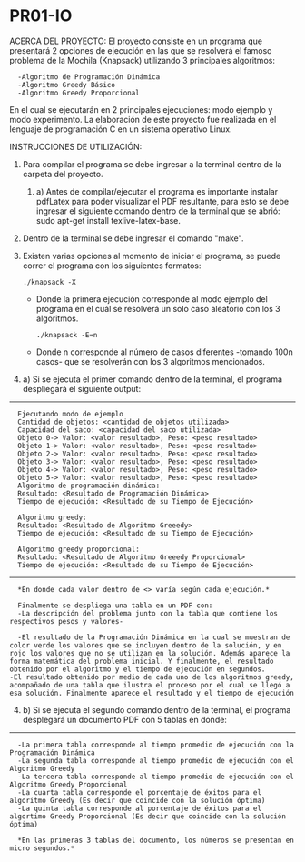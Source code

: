 # PR01-IO
ACERCA DEL PROYECTO:
El proyecto consiste en un programa que presentará 2 opciones de ejecución en las que se resolverá
el famoso problema de la Mochila (Knapsack) utilizando 3 principales algoritmos:

      -Algoritmo de Programación Dinámica
      -Algoritmo Greedy Básico
      -Algoritmo Greedy Proporcional

En el cual se ejecutarán en 2 principales ejecuciones: modo ejemplo y modo experimento.
La elaboración de este proyecto fue realizada en el lenguaje de programación C en un sistema operativo Linux.

INSTRUCCIONES DE UTILIZACIÓN:
1) Para compilar el programa se debe ingresar a la terminal dentro de la carpeta del proyecto. 
   1) a) Antes de compilar/ejecutar el programa es importante instalar pdfLatex para poder visualizar el PDF resultante,
         para esto se debe ingresar el siguiente comando dentro de la terminal que se abrió: sudo apt-get install texlive-latex-base.
2) Dentro de la terminal se debe ingresar el comando "make".
3) Existen varias opciones al momento de iniciar el programa, se puede correr el programa con los siguientes formatos: 

      `./knapsack -X`

   - Donde la primera ejecución corresponde al modo ejemplo del programa en el cuál se resolverá un solo caso aleatorio
   con los 3 algoritmos.

      `./knapsack -E=n`

   - Donde n corresponde al número de casos diferentes -tomando 100n casos- que se resolverán con los 3 algoritmos mencionados.

4) a) Si se ejecuta el primer comando dentro de la terminal, el programa despliegará el siguiente output:
------------
      Ejecutando modo de ejemplo
      Cantidad de objetos: <cantidad de objetos utilizada>
      Capacidad del saco: <capacidad del saco utilizada>
      Objeto 0-> Valor: <valor resultado>, Peso: <peso resultado>
      Objeto 1-> Valor: <valor resultado>, Peso: <peso resultado>
      Objeto 2-> Valor: <valor resultado>, Peso: <peso resultado>
      Objeto 3-> Valor: <valor resultado>, Peso: <peso resultado>
      Objeto 4-> Valor: <valor resultado>, Peso: <peso resultado>
      Objeto 5-> Valor: <valor resultado>, Peso: <peso resultado>
      Algoritmo de programación dinámica:
      Resultado: <Resultado de Programación Dinámica>
      Tiempo de ejecución: <Resultado de su Tiempo de Ejecución>

      Algoritmo greedy:
      Resultado: <Resultado de Algoritmo Greeedy>
      Tiempo de ejecución: <Resultado de su Tiempo de Ejecución>

      Algoritmo greedy proporcional:
      Resultado: <Resultado de Algoritmo Greeedy Proporcional>
      Tiempo de ejecución: <Resultado de su Tiempo de Ejecución>
------------
      *En donde cada valor dentro de <> varía según cada ejecución.*

      Finalmente se despliega una tabla en un PDF con:
      -La descripción del problema junto con la tabla que contiene los respectivos pesos y valores-
      
      -El resultado de la Programación Dinámica en la cual se muestran de color verde los valores que se incluyen dentro de la solución, y en rojo los valores que no se utilizan en la solución. Además aparece la forma matemática del problema inicial. Y finalmente, el resultado obtenido por el algoritmo y el tiempo de ejecución en segundos.
	-El resultado obtenido por medio de cada uno de los algoritmos greedy, acompañado de una tabla que ilustra el proceso por el cual se llegó a esa solución. Finalmente aparece el resultado y el tiempo de ejecución 

4) b) Si se ejecuta el segundo comando dentro de la terminal, el programa desplegará un documento PDF con 5 tablas en donde:
------------
      -La primera tabla corresponde al tiempo promedio de ejecución con la Programación Dinámica
      -La segunda tabla corresponde al tiempo promedio de ejecución con el Algoritmo Greedy
      -La tercera tabla corresponde al tiempo promedio de ejecución con el Algoritmo Greedy Proporcional
      -La cuarta tabla corresponde el porcentaje de éxitos para el algoritmo Greedy (Es decir que coincide con la solución óptima)
      -La quinta tabla corresponde al porcentaje de éxitos para el algortimo Greedy Proporcional (Es decir que coincide con la solución óptima)

      *En las primeras 3 tablas del documento, los números se presentan en micro segundos.*
